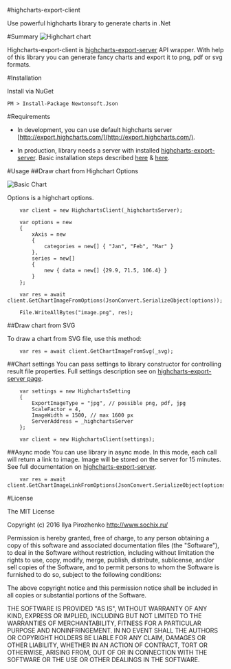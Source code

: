 #highcharts-export-client

Use powerful highcharts library to generate charts in .Net

#Summary
![Highchart chart](https://habrastorage.org/files/33f/df6/a79/33fdf6a791ae4f6982043455fc4e20b4.png)

Highcharts-export-client is [highcharts-export-server](http://www.highcharts.com/docs/export-module/export-module-overview) API wrapper. 
With help of this library you can generate fancy charts and export it to png, pdf or svg formats. 

#Installation

Install via NuGet

```
PM > Install-Package Newtonsoft.Json
```

#Requirements

* In development, you can use default highcharts server [http://export.highcharts.com/](http://export.highcharts.com/).

* In production, library needs a server with installed [highcharts-export-server](link). Basic installation steps described [here](http://www.highcharts.com/docs/export-module/setting-up-the-server) & [here](http://withr.me/set-up-highcharts-export-server-on-ubuntu-server-12-dot-04-step-by-step/).

#Usage
##Draw chart from Highchart Options

![Basic Chart](https://habrastorage.org/files/e03/b5a/884/e03b5a884e7a43ad9b25d65314012444.jpg)

Options is a highchart options.

```
	var client = new HighchartsClient(_highchartsServer);

	var options = new
	{
		xAxis = new
		{
			categories = new[] { "Jan", "Feb", "Mar" }
		},
		series = new[]
		{
			new { data = new[] {29.9, 71.5, 106.4} }
		}
	};

	var res = await client.GetChartImageFromOptions(JsonConvert.SerializeObject(options));
	
	File.WriteAllBytes("image.png", res);
```

##Draw chart from SVG

To draw a chart from SVG file, use this method:
```
	var res = await client.GetChartImageFromSvg(_svg);
```

##Chart settings
You can pass settings to library constructor for controlling result file properties.
Full settings description see on [highcharts-export-server page](http://www.highcharts.com/docs/export-module/export-module-overview).

```
	var settings = new HighchartsSetting
	{
		ExportImageType = "jpg", // possible png, pdf, jpg 
		ScaleFactor = 4, 
		ImageWidth = 1500, // max 1600 px
		ServerAddress = _highchartsServer
	};

	var client = new HighchartsClient(settings);
```

##Async mode
You can use library in async mode. In this mode, each call will return a link to image. 
Image will be stored on the server for 15 minutes. See full documentation on [highcharts-export-server](http://www.highcharts.com/docs/export-module/export-module-overview).

```
	var res = await client.GetChartImageLinkFromOptions(JsonConvert.SerializeObject(options));
```

#License

The MIT License

Copyright (c) 2016 Ilya Pirozhenko http://www.sochix.ru/

Permission is hereby granted, free of charge, to any person obtaining a copy of this software and associated documentation files (the "Software"), to deal in the Software without restriction, including without limitation the rights to use, copy, modify, merge, publish, distribute, sublicense, and/or sell copies of the Software, and to permit persons to whom the Software is furnished to do so, subject to the following conditions:

The above copyright notice and this permission notice shall be included in all copies or substantial portions of the Software.

THE SOFTWARE IS PROVIDED "AS IS", WITHOUT WARRANTY OF ANY KIND, EXPRESS OR IMPLIED, INCLUDING BUT NOT LIMITED TO THE WARRANTIES OF MERCHANTABILITY, FITNESS FOR A PARTICULAR PURPOSE AND NONINFRINGEMENT. IN NO EVENT SHALL THE AUTHORS OR COPYRIGHT HOLDERS BE LIABLE FOR ANY CLAIM, DAMAGES OR OTHER LIABILITY, WHETHER IN AN ACTION OF CONTRACT, TORT OR OTHERWISE, ARISING FROM, OUT OF OR IN CONNECTION WITH THE SOFTWARE OR THE USE OR OTHER DEALINGS IN THE SOFTWARE.
